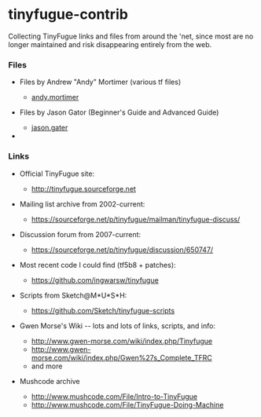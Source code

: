 # tinyfugue-contrib

Collecting TinyFugue links and files from around the 'net, since most are
no longer maintained and risk disappearing entirely from the web.

### Files

 - Files by Andrew "Andy" Mortimer (various tf files)
   - [andy.mortimer](andy.mortimer/)

 - Files by Jason Gator (Beginner's Guide and Advanced Guide)
   - [jason.gater](jason.gater/)

 - 

### Links

 - Official TinyFugue site: 
   - http://tinyfugue.sourceforge.net

 - Mailing list archive from 2002-current: 
   - https://sourceforge.net/p/tinyfugue/mailman/tinyfugue-discuss/

 - Discussion forum from 2007-current:
   - https://sourceforge.net/p/tinyfugue/discussion/650747/

 - Most recent code I could find (tf5b8 + patches):
   - https://github.com/ingwarsw/tinyfugue

 - Scripts from Sketch@M\*U\*S\*H:
   - https://github.com/Sketch/tinyfugue-scripts

 - Gwen Morse's Wiki -- lots and lots of links, scripts, and info:
   - http://www.gwen-morse.com/wiki/index.php/Tinyfugue
   - http://www.gwen-morse.com/wiki/index.php/Gwen%27s_Complete_TFRC
   - and more

 - Mushcode archive
   - http://www.mushcode.com/File/Intro-to-TinyFugue
   - http://www.mushcode.com/File/TinyFugue-Doing-Machine

